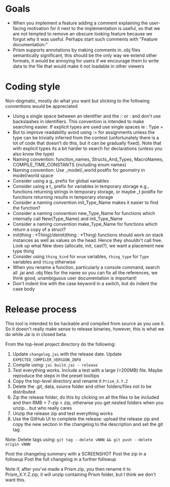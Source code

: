 # Goals

- When you implement a feature adding a comment explaining the user-facing motivation for it next to the implementation is useful, so that we are not tempted to remove an obscure looking feature because we forgot why it was useful. Perhaps start such comments with "Feature documentation:"
- Prism supports annotations by making comments in .obj files semantically significant, this should be the only way we extend other formats, it would be annoying for users if we encourage them to write data to the file that would make it not loadable in other viewers

# Coding style

Non-dogmatic, mostly do what you want but sticking to the following conventions would be appreciated

- Using a single space between an identifier and the :: or : and don't use backslashes in identifiers. This convention is intended to make searching easier. If explicit types are used use single spaces ie : Type =
- But to improve readability avoid using := for assignments unless the type can be trivially inferred from the context (unfortunately there is a lot of code that doesn't do this, but it can be gradually fixed). Note that with explicit types its a bit harder to search for declarations (unless you also know the type)
- Naming convention: function_names, Structs_And_Types, MacroNames, COMPILE_TIME_CONSTANTS (including enum names)
- Naming convention: Use _model/_world postfix for geometry in model/world space
- Consider using a g_ prefix for global variables
- Consider using a t_ prefix for variables in temporary storage e.g., functions returning strings in temporary storage, or maybe _t postfix for functions returning results in temporary storage
- Consider a naming convention init_Type_Name makes it easier to find the function?
- Consider a naming convention new_Type_Name for functions which internally call New(Type_Name) and init_Type_Name
- Consider a naming convention make_Type_Name for functions which return a copy of a struct?
- init(thing : *Thing)/deinit(thing : *Thing) functions should work on stack instances as well as values on the head. Hence they shouldn't call free. Look up what New does (allocate, init, cast?), we want a placement new type thing
- Consider using `thing_kind` for `enum` variables, `thing_type` for `Type` variables and `thing` otherwise
- When you rename a function, particularly a console command, search all .jai and .obj files for the name so you can fix all the references, we think good, unambiguous user documentation is important!
- Don't indent line with the case keyword in a switch, but do indent the case body


# Release process

This tool is intended to be hackable and compiled from source as you use it. So it doesn't really make sense to release binaries, however, this is what we do while Jai is in closed beta.

From the top-level project directory do the following:

1. Update `changelog.jai` with the release date. Update `EXPECTED_COMPILER_VERSION_INFO`
2. Compile using: `jai build.jai - release`
3. Test everything works. Include a test with a large (>200MB) file. Maybe reproduce the steps in the preset tooltips
4. Copy the top-level directory and rename it `Prism_X.Y.Z`
5. Delete the .git, data, source folder and other folders/files not to be distributed
6. Zip the release folder, do this by clicking on all the files to be included and then RMB > 7-zip > zip, otherwise you get nested folders when you unzip... but who really cares
7. Unzip the release zip and test everything works
8. Use the GitHub UI to complete the release: upload the release zip and copy the new section in the changelog to the description and set the git tag

Note: Delete tags using: `git tag --delete vNNN && git push --delete origin vNNN`

Post the changelog summary with a SCREENSHOT
Post the zip in a followup
Post the full changelog in a further followup

Note if, after you've made a Prism.zip, you then rename it to Prism_X.Y.Z.zip, it will unzip containing Prism folder, but I think we don't want this.
